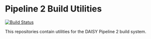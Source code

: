 Pipeline 2 Build Utilities
==========================

[![Build Status](https://travis-ci.org/daisy/pipeline-build-utils.png?branch=master)](https://travis-ci.org/daisy/pipeline-build-utils)

This repositories contain utilities for the DAISY Pipeline 2 build system.
